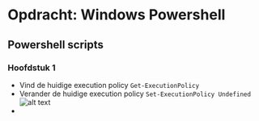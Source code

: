 # Opdracht: Windows Powershell #
## Powershell scripts ##
### Hoofdstuk 1 ###
- Vind de huidige execution policy 
``` Get-ExecutionPolicy ```
- Verander de huidige execution policy
 ``` Set-ExecutionPolicy Undefined ```
![alt text](https://github.com/HoGentTIN/ops3-g01/blob/master/deelopdracht02/img/executionpolicy.png) 
- 